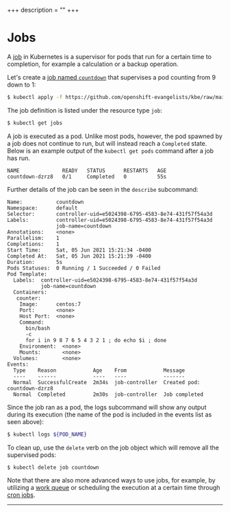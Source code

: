 +++
description = ""
+++

<!-- https://kubebyexample.com/en/concept/jobs -->

# Jobs

A [job][job] in Kubernetes is a supervisor for pods that run for a certain time to completion, for example a calculation or a backup operation.

Let's create a [job named `countdown`][countdown] that supervises a pod counting from 9 down to 1:

```bash
$ kubectl apply -f https://github.com/openshift-evangelists/kbe/raw/main/specs/jobs/job.yaml
```

The job definition is listed under the resource type `job`:

```bash
$ kubectl get jobs
```

A job is executed as a pod.
Unlike most pods, however, the pod spawned by a job does not continue to run, but will instead reach a `Completed` state.
Below is an example output of the `kubectl get pods` command after a job has run.

```text
NAME              READY   STATUS      RESTARTS   AGE
countdown-dzrz8   0/1     Completed   0          55s
```

Further details of the job can be seen in the `describe` subcommand:

```text
Name:           countdown
Namespace:      default
Selector:       controller-uid=e5024398-6795-4583-8e74-431f57f54a3d
Labels:         controller-uid=e5024398-6795-4583-8e74-431f57f54a3d
                job-name=countdown
Annotations:    <none>
Parallelism:    1
Completions:    1
Start Time:     Sat, 05 Jun 2021 15:21:34 -0400
Completed At:   Sat, 05 Jun 2021 15:21:39 -0400
Duration:       5s
Pods Statuses:  0 Running / 1 Succeeded / 0 Failed
Pod Template:
  Labels:  controller-uid=e5024398-6795-4583-8e74-431f57f54a3d
           job-name=countdown
  Containers:
   counter:
    Image:      centos:7
    Port:       <none>
    Host Port:  <none>
    Command:
      bin/bash
      -c
      for i in 9 8 7 6 5 4 3 2 1 ; do echo $i ; done
    Environment:  <none>
    Mounts:       <none>
  Volumes:        <none>
Events:
  Type    Reason            Age    From            Message
  ----    ------            ----   ----            -------
  Normal  SuccessfulCreate  2m34s  job-controller  Created pod: countdown-dzrz8
  Normal  Completed         2m30s  job-controller  Job completed
```

Since the job ran as a pod, the logs subcommand will show any output during its execution (the name of the pod is included in the events list as seen above):

```bash
$ kubectl logs ${POD_NAME}
```

To clean up, use the `delete` verb on the job object which will remove all the supervised pods:

```bash
$ kubectl delete job countdown
```

Note that there are also more advanced ways to use jobs, for example, by utilizing a [work queue][work-queue] or scheduling the execution at a certain time through [cron jobs][cron-jobs].

--------------------------------------------------------------------------------

[job]: https://kubernetes.io/docs/concepts/workloads/controllers/jobs-run-to-completion/
[countdown]: https://github.com/openshift-evangelists/kbe/raw/main/specs/jobs/job.yaml
[work-queue]: https://kubernetes.io/docs/tasks/job/coarse-parallel-processing-work-queue/
[cron-jobs]: https://kubernetes.io/docs/concepts/workloads/controllers/cron-jobs/
